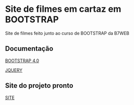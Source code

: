 # Site de filmes em cartaz em BOOTSTRAP

Site de filmes feito junto ao curso de BOOTSTRAP da B7WEB

## Documentação

[BOOTSTRAP 4.0](https://getbootstrap.com/docs/4.0/getting-started/download/)

[JQUERY](https://blog.jquery.com/2018/01/20/jquery-3-3-1-fixed-dependencies-in-release-tag/)

## Site do projeto pronto

[SITE](https://fernando-fix.github.io/b7web-bt-filmes/)